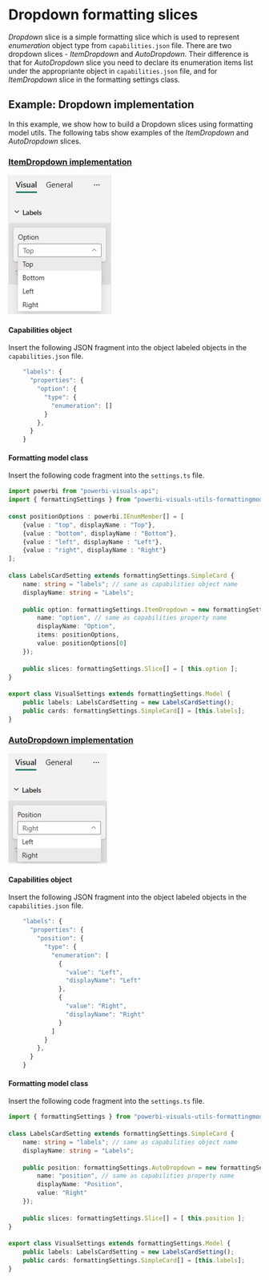 # Dropdown formatting slices

*Dropdown* slice is a simple formatting slice which is used to represent *enumeration* object type from `capabilities.json` file.
There are two dropdown slices - *ItemDropdown* and *AutoDropdown*.
Their difference is that for *AutoDropdown* slice you need to declare its enumeration items list under the appropriante object in `capabilities.json` file, and for *ItemDropdown* slice in the formatting settings class.

## Example: Dropdown implementation

In this example, we show how to build a Dropdown slices using formatting model utils.
The following tabs show examples of the *ItemDropdown* and *AutoDropdown* slices.

### [ItemDropdown implementation](#tab/itemDropdown)

![Screenshot of an ItemDropdown.](media/format-pane/item-dropdown.png)

#### Capabilities object

Insert the following JSON fragment into the object labeled objects in the `capabilities.json` file.

```typescript
    "labels": {
      "properties": {
        "option": {
          "type": {
            "enumeration": []
          }
        },
      }
    }
```

#### Formatting model class

Insert the following code fragment into the `settings.ts` file.

```typescript
import powerbi from "powerbi-visuals-api";
import { formattingSettings } from "powerbi-visuals-utils-formattingmodel";

const positionOptions : powerbi.IEnumMember[] = [
    {value : "top", displayName : "Top"}, 
    {value : "bottom", displayName : "Bottom"},
    {value : "left", displayName : "Left"}, 
    {value : "right", displayName : "Right"}
];

class LabelsCardSetting extends formattingSettings.SimpleCard {
    name: string = "labels"; // same as capabilities object name
    displayName: string = "Labels";

    public option: formattingSettings.ItemDropdown = new formattingSettings.ItemDropdown({
        name: "option", // same as capabilities property name
        displayName: "Option",
        items: positionOptions,
        value: positionOptions[0] 
    });

    public slices: formattingSettings.Slice[] = [ this.option ];
}

export class VisualSettings extends formattingSettings.Model {
    public labels: LabelsCardSetting = new LabelsCardSetting();
    public cards: formattingSettings.SimpleCard[] = [this.labels];
}
```

### [AutoDropdown implementation](#tab/autoDropdown)

![Screenshot of an AutoDropdown.](media/format-pane/auto-dropdown.png)

#### Capabilities object

Insert the following JSON fragment into the object labeled objects in the `capabilities.json` file.

```typescript
    "labels": {
      "properties": {
        "position": {
          "type": {
            "enumeration": [
              {
                "value": "Left",
                "displayName": "Left"
              },
              {
                "value": "Right",
                "displayName": "Right"
              }
            ]
          }
        },
      }
    }
```

#### Formatting model class

Insert the following code fragment into the `settings.ts` file.

```typescript
import { formattingSettings } from "powerbi-visuals-utils-formattingmodel";

class LabelsCardSetting extends formattingSettings.SimpleCard {
    name: string = "labels"; // same as capabilities object name
    displayName: string = "Labels";

    public position: formattingSettings.AutoDropdown = new formattingSettings.AutoDropdown({
        name: "position", // same as capabilities property name
        displayName: "Position",
        value: "Right"
    });

    public slices: formattingSettings.Slice[] = [ this.position ];
}

export class VisualSettings extends formattingSettings.Model {
    public labels: LabelsCardSetting = new LabelsCardSetting();
    public cards: formattingSettings.SimpleCard[] = [this.labels];
}
```